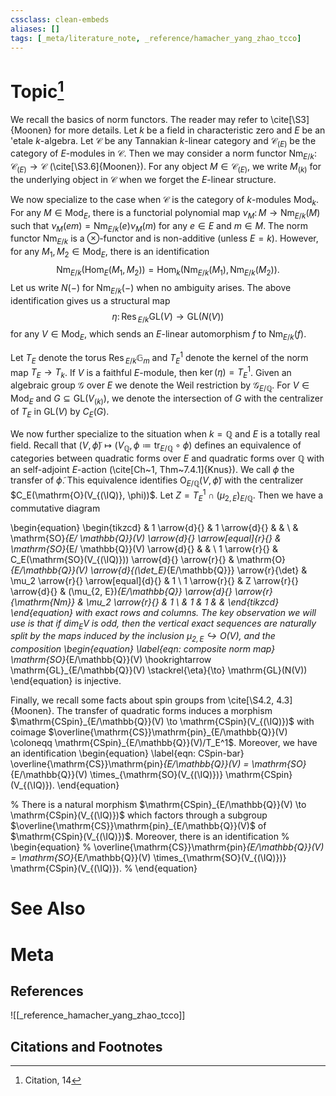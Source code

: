 ```yaml
---
cssclass: clean-embeds
aliases: []
tags: [_meta/literature_note, _reference/hamacher_yang_zhao_tcco]
---
```

# Topic[^1]
 

We recall the basics of norm functors. The reader may refer to \cite[\S3]{Moonen} for more details. Let $k$ be a field in characteristic zero and $E$ be an \'etale $k$-algebra. Let $\mathscr{C}$ be any Tannakian $k$-linear category and $\mathscr{C}_{(E)}$ be the category of $E$-modules in $\mathscr{C}$. Then we may consider a norm functor $\mathrm{Nm}_{E/k} \colon \mathscr{C}_{(E)} \to \mathscr{C}$ (\cite[\S3.6]{Moonen}). For any object $M \in \mathscr{C}_{(E)}$, we write $M_{(k)}$ for the underlying object in $\mathscr{C}$ when we forget the $E$-linear structure. 

We now specialize to the case when $\mathscr{C}$ is the category of $k$-modules $\mathsf{Mod}_k$. For any $M \in \mathsf{Mod}_E$, there is a functorial polynomial map $\nu_M \colon M \to \mathrm{Nm}_{E/k}(M)$ such that $\nu_M(em) = \mathrm{Nm}_{E/k}(e) \nu_M(m)$ for any $e \in E$ and $m \in M$. The norm functor $\mathrm{Nm}_{E/k}$ is a ${\otimes}$-functor and is non-additive (unless $E = k$). However, for any $M_1, M_2 \in \mathsf{Mod}_E$, there is an identification 
$$ \mathrm{Nm}_{E/k}(\mathrm{Hom}_E(M_1, M_2)) = \mathrm{Hom}_k(\mathrm{Nm}_{E/k}(M_1), \mathrm{Nm}_{E/k}(M_2)). $$
Let us write $N(-)$ for $\mathrm{Nm}_{E/k}(-)$ when no ambiguity arises. The above identification gives us a structural map 
$$ \eta \colon \mathrm{Res}\,_{E/k} \mathrm{GL}(V) \to \mathrm{GL}(N(V)) $$
for any $V \in \mathsf{Mod}_E$, which sends an $E$-linear automorphism $f$ to $\mathrm{Nm}_{E/k}(f)$. 

Let $T_E$ denote the torus $\mathrm{Res}\,_{E/k} \mathbb{G}_m$ and $T_E^1$ denote the kernel of the norm map $T_E \to T_k$. If $V$ is a faithful $E$-module, then $\ker(\eta) = T^1_E$. Given an algebraic group $\mathcal{G}$ over $E$ we denote the Weil restriction by $\mathcal{G}_{E/\mathbb{Q}}$. For $V \in \mathsf{Mod}_E$ and $G \subseteq \mathrm{GL}(V_{(k)})$, we denote the intersection of $G$ with the centralizer of $T_E$ in $\mathrm{GL}(V)$ by $C_E(G)$. 


We now further specialize to the situation when $k = \mathbb{Q}$ and $E$ is a totally real field. Recall that $(V,\widetilde\phi) \mapsto (V_{\mathbb{Q}},\phi \coloneqq \mathrm{tr}_{E/\mathbb{Q}} \circ \phi)$ defines an equivalence of categories between quadratic forms over $E$ and quadratic forms over $\mathbb{Q}$ with an self-adjoint $E$-action (\cite[Ch~1, Thm~7.4.1]{Knus}). We call $\phi$ the transfer of $\widetilde\phi$. This equivalence identifies $\mathrm{O}_{E/\mathbb{Q}}(V, \widetilde{\phi})$ with the centralizer $C_E(\mathrm{O}(V_{(\IQ)}, \phi))$. Let $Z = T_E^1 \cap (\mu_{2, E})_{E/\mathbb{Q}}$. Then we have a commutative diagram 

\begin{equation}
    \begin{tikzcd}
     & 1 \arrow{d}{} & 1 \arrow{d}{} & & \\
     & \mathrm{SO}_{E/ \mathbb{Q}}(V) \arrow{d}{} \arrow[equal]{r}{} & \mathrm{SO}_{E/ \mathbb{Q}}(V) \arrow{d}{} & & \\
     1 \arrow{r}{} & C_E(\mathrm{SO}(V_{(\IQ)})) \arrow{d}{} \arrow{r}{} & \mathrm{O}_{E/\mathbb{Q}}(V)  \arrow{d}{(\det_E)_{E/\mathbb{Q}}} \arrow{r}{\det} & \mu_2 \arrow{r}{} \arrow[equal]{d}{} & 1 \\
     1 \arrow{r}{} & Z \arrow{r}{} \arrow{d}{} & (\mu_{2, E})_{E/\mathbb{Q}} \arrow{d}{} \arrow{r}{\mathrm{Nm}} & \mu_2 \arrow{r}{} & 1 \\
     & 1 & 1 & & 
    \end{tikzcd}
\end{equation}
with exact rows and columns. The key observation we will use is that if $\dim_E V$ is odd, then the vertical exact sequences are naturally split by the maps induced by the inclusion $\mu_{2, E} \hookrightarrow \mathrm{O}(V)$, and the composition 
\begin{equation}
    \label{eqn: composite norm map}
    \mathrm{SO}_{E/\mathbb{Q}}(V) \hookrightarrow \mathrm{GL}_{E/\mathbb{Q}}(V) \stackrel{\eta}{\to} \mathrm{GL}(N(V)) 
\end{equation}
is injective. 

Finally, we recall some facts about spin groups from \cite[\S4.2, 4.3]{Moonen}. The transfer of quadratic forms induces a morphism $\mathrm{CSpin}_{E/\mathbb{Q}}(V) \to \mathrm{CSpin}(V_{(\IQ)})$ with coimage $\overline{\mathrm{CS}}\mathrm{pin}_{E/\mathbb{Q}}(V) \coloneqq \mathrm{CSpin}_{E/\mathbb{Q}}(V)/T_E^1$. Moreover, we have an identification
\begin{equation}
\label{eqn: CSpin-bar}
    \overline{\mathrm{CS}}\mathrm{pin}_{E/\mathbb{Q}}(V) = \mathrm{SO}_{E/\mathbb{Q}}(V) \times_{\mathrm{SO}(V_{(\IQ)})} \mathrm{CSpin}(V_{(\IQ)}). 
\end{equation}

% There is a natural morphism $\mathrm{CSpin}_{E/\mathbb{Q}}(V) \to \mathrm{CSpin}(V_{(\IQ)})$ which factors through a subgroup $\overline{\mathrm{CS}}\mathrm{pin}_{E/\mathbb{Q}}(V)$ of $\mathrm{CSpin}(V_{(\IQ)})$. Moreover, there is an identification 
% \begin{equation}
%     \overline{\mathrm{CS}}\mathrm{pin}_{E/\mathbb{Q}}(V) = \mathrm{SO}_{E/\mathbb{Q}}(V) \times_{\mathrm{SO}(V_{(\IQ)})} \mathrm{CSpin}(V_{(\IQ)}). 
% \end{equation}



# See Also

# Meta
## References
![[_reference_hamacher_yang_zhao_tcco]]


## Citations and Footnotes
[^1]: Citation, 14